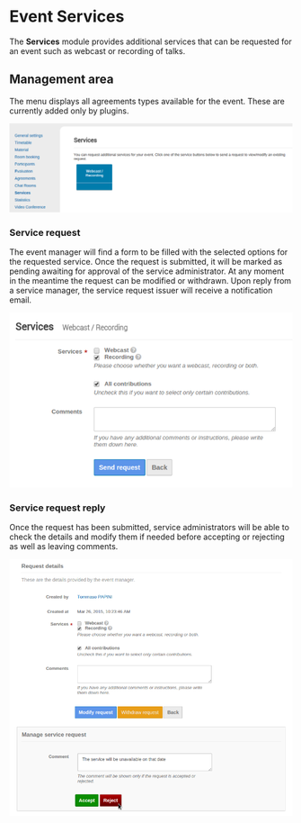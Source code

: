 Event Services
==============

The **Services** module provides additional services that can be requested for an event such as webcast or recording of talks.

Management area
---------------

The menu displays all agreements types available for the event. These are currently added only by plugins.

![service-types](img/service-types.png)

### Service request

The event manager will find a form to be filled with the selected options for the requested service. Once the request is submitted, it will be marked as pending awaiting for approval of the service administrator. At any moment in the meantime the request can be modified or withdrawn. Upon reply from a service manager, the service request issuer will receive a notification email.

![service-request](img/service-request.png)

### Service request reply

Once the request has been submitted, service administrators will be able to check the details and modify them if needed before accepting or rejecting as well as leaving comments.

![service-request-admin](img/service-request-admin.png)
